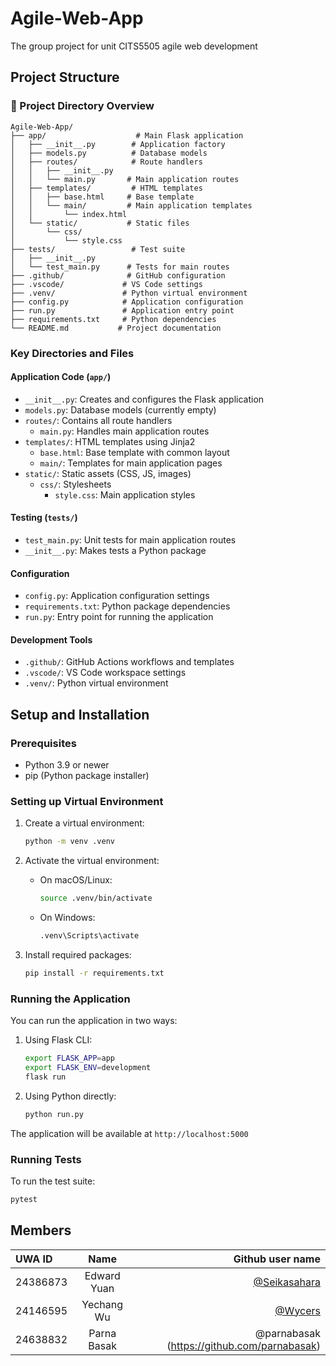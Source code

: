 # Agile-Web-App

The group project for unit CITS5505 agile web development

## Project Structure

### 📁 Project Directory Overview

```
Agile-Web-App/
├── app/                    # Main Flask application
│   ├── __init__.py        # Application factory
│   ├── models.py          # Database models
│   ├── routes/            # Route handlers
│   │   ├── __init__.py
│   │   └── main.py       # Main application routes
│   ├── templates/         # HTML templates
│   │   ├── base.html     # Base template
│   │   └── main/         # Main application templates
│   │       └── index.html
│   └── static/           # Static files
│       └── css/
│           └── style.css
├── tests/                 # Test suite
│   ├── __init__.py
│   └── test_main.py      # Tests for main routes
├── .github/              # GitHub configuration
├── .vscode/             # VS Code settings
├── .venv/               # Python virtual environment
├── config.py            # Application configuration
├── run.py               # Application entry point
├── requirements.txt     # Python dependencies
└── README.md           # Project documentation
```

### Key Directories and Files

#### Application Code (`app/`)
- `__init__.py`: Creates and configures the Flask application
- `models.py`: Database models (currently empty)
- `routes/`: Contains all route handlers
  - `main.py`: Handles main application routes
- `templates/`: HTML templates using Jinja2
  - `base.html`: Base template with common layout
  - `main/`: Templates for main application pages
- `static/`: Static assets (CSS, JS, images)
  - `css/`: Stylesheets
    - `style.css`: Main application styles

#### Testing (`tests/`)
- `test_main.py`: Unit tests for main application routes
- `__init__.py`: Makes tests a Python package

#### Configuration
- `config.py`: Application configuration settings
- `requirements.txt`: Python package dependencies
- `run.py`: Entry point for running the application

#### Development Tools
- `.github/`: GitHub Actions workflows and templates
- `.vscode/`: VS Code workspace settings
- `.venv/`: Python virtual environment

## Setup and Installation

### Prerequisites
- Python 3.9 or newer
- pip (Python package installer)

### Setting up Virtual Environment

1. Create a virtual environment:
   ```bash
   python -m venv .venv
   ```

2. Activate the virtual environment:
   - On macOS/Linux:
     ```bash
     source .venv/bin/activate
     ```
   - On Windows:
     ```bash
     .venv\Scripts\activate
     ```

3. Install required packages:
   ```bash
   pip install -r requirements.txt
   ```

### Running the Application

You can run the application in two ways:

1. Using Flask CLI:
   ```bash
   export FLASK_APP=app
   export FLASK_ENV=development
   flask run
   ```

2. Using Python directly:
   ```bash
   python run.py
   ```

The application will be available at `http://localhost:5000`

### Running Tests

To run the test suite:
```bash
pytest
```

## Members

| UWA ID   |    Name     |                               Github user name |
| :------- | :---------: | ---------------------------------------------: |
| 24386873 | Edward Yuan | [@Seikasahara](https://github.com/Seikasahara) |
| 24146595 | Yechang Wu  |           [@Wycers](https://github.com/wycers) |
| 24638832 | Parna Basak |  @parnabasak (https://github.com/parnabasak)   |

